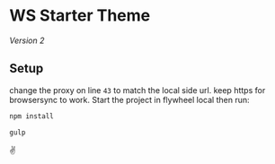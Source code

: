 # WS Starter Theme

*Version 2*

## Setup
change the proxy on line `43` to match the local side url. keep https for browsersync to work. Start the project in flywheel local then run:
```bash
npm install
```
```bash
gulp
```

✌️